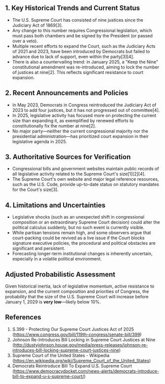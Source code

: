 ## 1. Key Historical Trends and Current Status

- The U.S. Supreme Court has consisted of nine justices since the Judiciary Act of 1869[3]. 
- Any change to this number requires Congressional legislation, which must pass both chambers and be signed by the President (or passed over a veto).
- Multiple recent efforts to expand the Court, such as the Judiciary Acts of 2021 and 2023, have been introduced by Democrats but failed to advance due to lack of support, even within the party[3][4].
- There is also a countervailing trend: in January 2025, a "Keep the Nine" constitutional amendment was re-introduced, aiming to lock the number of justices at nine[2]. This reflects significant resistance to court expansion.

## 2. Recent Announcements and Policies

- In May 2023, Democrats in Congress reintroduced the Judiciary Act of 2023 to add four justices, but it has not progressed out of committee[4].
- In 2025, legislative activity has focused more on protecting the current size than expanding it, as exemplified by renewed efforts to constitutionally fix the number at nine[2].
- No major party—neither the current congressional majority nor the presidential administration—has prioritized court expansion in their legislative agenda in 2025.

## 3. Authoritative Sources for Verification

- Congressional bills and government websites maintain public records of all legislative activity related to the Supreme Court's size[1][2][4].
- The Supreme Court's own website and major legal reference resources, such as the U.S. Code, provide up-to-date status on statutory mandates for the Court's size[3].

## 4. Limitations and Uncertainties

- Legislative shocks (such as an unexpected shift in congressional composition or an extraordinary Supreme Court decision) could alter the political calculus suddenly, but no such event is currently visible.
- While partisan tensions remain high, and some observers argue that court-packing could be revived as a live issue if the Court blocks signature executive policies, the procedural and political obstacles are significant and persistent.
- Forecasting longer-term institutional changes is inherently uncertain, especially in a volatile political environment.

## Adjusted Probabilistic Assessment

Given historical inertia, lack of legislative momentum, active resistance to expansion, and the current composition and priorities of Congress, the probability that the size of the U.S. Supreme Court will increase before January 1, 2029 is **very low**—likely below 10%.

## References

1. S.399 - Protecting Our Supreme Court Justices Act of 2025 (https://www.congress.gov/bill/119th-congress/senate-bill/399)
2. Johnson Re-Introduces Bill Locking in Supreme Court Justices at Nine (http://dustyjohnson.house.gov/media/press-releases/johnson-re-introduces-bill-locking-supreme-court-justices-nine)
3. Supreme Court of the United States - Wikipedia (https://en.wikipedia.org/wiki/Supreme_Court_of_the_United_States)
4. Democrats Reintroduce Bill To Expand U.S. Supreme Court (https://www.democracydocket.com/news-alerts/democrats-introduce-bill-to-expand-u-s-supreme-court/)